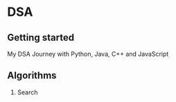 # DSA

## Getting started
My DSA Journey with Python, Java, C++ and JavaScript

## Algorithms

1. Search

